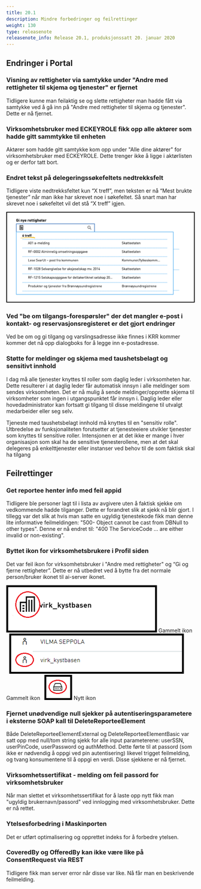 ```yaml
---
title: 20.1
description: Mindre forbedringer og feilrettinger
weight: 130
type: releasenote
releasenote_info: Release 20.1, produksjonssatt 20. januar 2020
---
```


## Endringer i Portal

### Visning av rettigheter via samtykke under "Andre med rettigheter til skjema og tjenester" er fjernet

Tidligere kunne man feilaktig se og slette rettigheter man hadde fått via samtykke ved å gå inn på "Andre med rettigheter til skjema og tjenester". Dette er nå fjernet.

### Virksomhetsbruker med ECKEYROLE fikk opp alle aktører som hadde gitt sammtykke til enheten

Aktører som hadde gitt samtykke kom opp under "Alle dine aktører" for virksomhetsbruker med ECKEYROLE. Dette trenger ikke å ligge i aktørlisten og er derfor tatt bort.

### Endret tekst på delegeringssøkefeltets nedtrekksfelt

Tidligere viste nedtrekksfeltet kun “X treff”, men teksten er nå “Mest brukte tjenester” når man ikke har skrevet noe i søkefeltet. Så snart man har skrevet noe i søkefeltet vil det stå “X treff” igjen.

![Slik så det ut før endringen](xtreff.png "Slik så det ut før endringen")

### Ved "be om tilgangs-forespørsler" der det mangler e-post i kontakt- og reservasjonsregisteret er det gjort endringer

Ved be om og gi tilgang og varslingsadresse ikke finnes i KRR kommer kommer det nå opp dialogboks for å legge inn e-postadresse.

### Støtte for meldinger og skjema med taushetsbelagt og sensitivt innhold 
I dag må alle tjenester knyttes til roller som daglig leder i virksomheten har. 
Dette resulterer i at daglig leder får automatisk innsyn i alle meldinger som sendes virksomheten. 
Det er nå mulig å sende meldinger/opprette skjema til virksomheter som ingen i utgangspunktet får innsyn i. 
Daglig leder eller hovedadministrator kan fortsatt gi tilgang til disse meldingene til utvalgt medarbeider eller seg selv.

Tjeneste med taushetsbelagt innhold må knyttes til en "sensitiv rolle". 
Utbredelse av funksjonaliteten forutsetter at tjenesteeiere utvikler tjenester som knyttes til sensitive roller. 
Intensjonen er at det ikke er mange i hver organisasjon som skal ha de sensitive tjenesterollene, men at det skal delegeres 
på enkelttjenester eller instanser ved behov til de som faktisk skal ha tilgang

## Feilrettinger

### Get reportee henter info med feil appid

 Tidligere ble personer lagt til i lista av avgivere uten å faktisk sjekke om vedkommende hadde tilganger. Dette er forandret slik at sjekk nå blir gjort.  I tillegg var det slik at hvis man satte en ugyldig tjenestekode fikk man denne lite informative feilmeldingen: "500- Object cannot be cast from DBNull to other types". Denne er nå endret til: "400 The ServiceCode … are either invalid or non-existing".

### Byttet ikon for virksomhetsbrukere i Profil siden

Det var feil ikon for virksomhetsbruker i "Andre med rettigheter" og “Gi og fjerne rettigheter”. Dette er nå utbedret ved å bytte fra det normale person/bruker ikonet til ai-server ikonet.

![Gammelt ikon](ikon.png "Gammelt ikon")
Gammelt ikon
&nbsp;
![Gammelt ikon](ikon3.png "Gammelt ikon")
Gammelt ikon
&nbsp;
![Nytt ikon](ikon2.png "Nytt ikon")
Nytt ikon

### Fjernet unødvendige null sjekker på autentiseringsparametere i eksterne SOAP kall til DeleteReporteeElement

Både DeleteReporteeElementExternal og DeleteReporteeElementBasic var satt opp med null/tom string sjekk for alle input parameterene: userSSN, userPinCode, userPassword og authMethod. Dette førte til at passord (som ikke er nødvendig å oppgi ved pin autentisering) likevel trigget feilmelding, og tvang konsumentene til å oppgi en verdi. Disse sjekkene er nå fjernet.

### Virksomhetssertifikat - melding om feil passord for virksomhetsbruker

Når man slettet et virksomhetssertifikat for å laste opp nytt fikk man "ugyldig brukernavn/passord" ved innlogging med virksomhetsbruker. Dette er nå rettet.

### Ytelsesforbedring i Maskinporten

Det er utført optimalisering og opprettet indeks for å forbedre ytelsen.

### CoveredBy og OfferedBy kan ikke være like på ConsentRequest via REST

Tidligere fikk man server error når disse var like. Nå får man en beskrivende feilmelding.



